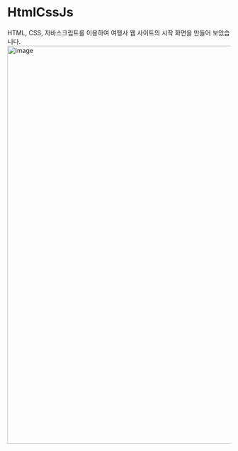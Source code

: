 # HtmlCssJs

HTML, CSS, 자바스크립트를 이용하여 여행사 웹 사이트의 시작 화면을 만들어 보았습니다.
<img width="901" alt="image" src="https://github.com/TaeGyeomHwang/HtmlCssJs/assets/80676211/cf80cc1e-79df-49df-bc33-24c645025832">
